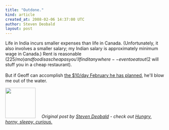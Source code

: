 ```yaml
---
title: "Outdone."
kind: article
created_at: 2008-02-06 14:37:00 UTC
author: Steven Deobald
layout: post
---
```

Life in India incurs smaller expenses than life in Canada. (Unfortunately, it also involves a smaller salary; my Indian salary is approximately minimum wage in Canada.) Rent is reasonable ($225/mo) and food is as cheap as you'll find it anywhere -- even to eat out ($2 will stuff you in a cheap restaurant).<br /><br />But if Geoff can accomplish <a href="http://spreadsheets.google.com/pub?key=peb50bzsN_25TVu3vqMQNAw">the $10/day February he has planned</a>, he'll blow me out of the water.
<div class="author">
  <img src="https://nilenso.com/images/alumni/steven.webp" style="width: 96px; height: 96;">
  <span style=" padding: 32px 15px;">
    <i>Original post by <a href="http://twitter.com/deobald">Steven Deobald</a> - check out <a href="https://blog.deobald.ca/">Hungry, horny, sleepy, curious.</a></i>
  </span>
</div>
